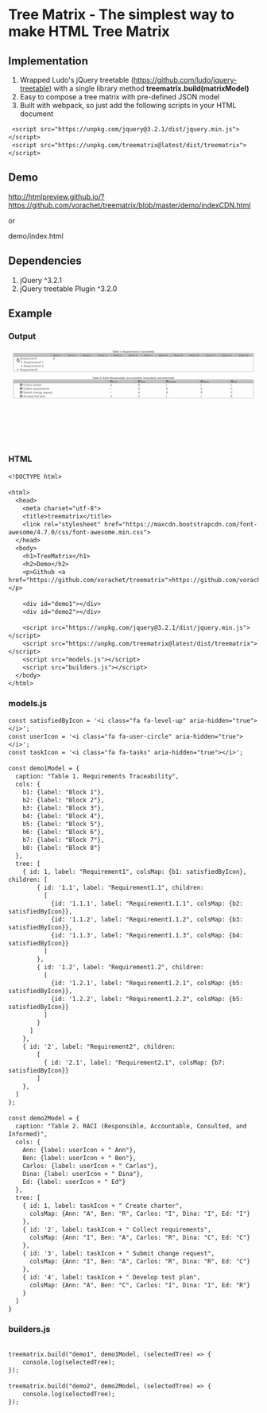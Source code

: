 # Tree Matrix - The simplest way to make HTML Tree Matrix

## Implementation

 1. Wrapped Ludo's jQuery treetable (https://github.com/ludo/jquery-treetable) with a single library method __treematrix.build(matrixModel)__
 2. Easy to compose a tree matrix with pre-defined JSON model
 3. Built with webpack, so just add the following scripts in your HTML document

```
 <script src="https://unpkg.com/jquery@3.2.1/dist/jquery.min.js"></script>
 <script src="https://unpkg.com/treematrix@latest/dist/treematrix"></script>
```

## Demo

http://htmlpreview.github.io/?https://github.com/vorachet/treematrix/blob/master/demo/indexCDN.html

or 

demo/index.html

## Dependencies

 1. jQuery ^3.2.1
 2. jQuery treetable Plugin ^3.2.0

## Example

### Output

![Logo](https://github.com/vorachet/treematrix/raw/master/demo.gif)

### HTML

```
<!DOCTYPE html>

<html>
  <head>
    <meta charset="utf-8">
    <title>treematrix</title>
    <link rel="stylesheet" href="https://maxcdn.bootstrapcdn.com/font-awesome/4.7.0/css/font-awesome.min.css">
  </head>
  <body>
    <h1>TreeMatrix</h1>
    <h2>Demo</h2>
    <p>Github <a href="https://github.com/vorachet/treematrix">https://github.com/vorachet/treematrix</a></p>
    
    <div id="demo1"></div>
    <div id="demo2"></div>
    
    <script src="https://unpkg.com/jquery@3.2.1/dist/jquery.min.js"></script>
    <script src="https://unpkg.com/treematrix@latest/dist/treematrix"></script>
    <script src="models.js"></script>
    <script src="builders.js"></script>
  </body>
</html>

```

### models.js

```
const satisfiedByIcon = '<i class="fa fa-level-up" aria-hidden="true"></i>';
const userIcon = '<i class="fa fa-user-circle" aria-hidden="true"></i>';
const taskIcon = '<i class="fa fa-tasks" aria-hidden="true"></i>';

const demo1Model = {
  caption: "Table 1. Requirements Traceability",
  cols: {
    b1: {label: "Block 1"},
    b2: {label: "Block 2"},
    b3: {label: "Block 3"},
    b4: {label: "Block 4"},
    b5: {label: "Block 5"},
    b6: {label: "Block 6"},
    b7: {label: "Block 7"},
    b8: {label: "Block 8"}
  },
  tree: [
    { id: 1, label: "Requirement1", colsMap: {b1: satisfiedByIcon}, children: [
        { id: '1.1', label: "Requirement1.1", children: 
          [
            {id: '1.1.1', label: "Requirement1.1.1", colsMap: {b2: satisfiedByIcon}},
            {id: '1.1.2', label: "Requirement1.1.2", colsMap: {b3: satisfiedByIcon}},
            {id: '1.1.3', label: "Requirement1.1.3", colsMap: {b4: satisfiedByIcon}}
          ]
        },
        { id: '1.2', label: "Requirement1.2", children:
          [
            {id: '1.2.1', label: "Requirement1.2.1", colsMap: {b5: satisfiedByIcon}},
            {id: '1.2.2', label: "Requirement1.2.2", colsMap: {b5: satisfiedByIcon}}
          ]
        }
      ]
    },
    { id: '2', label: "Requirement2", children: 
        [
          { id: '2.1', label: "Requirement2.1", colsMap: {b7: satisfiedByIcon}}
        ]
    },
  ]
};

const demo2Model = {
  caption: "Table 2. RACI (Responsible, Accountable, Consulted, and Informed)",
  cols: {
    Ann: {label: userIcon + " Ann"},
    Ben: {label: userIcon + " Ben"},
    Carlos: {label: userIcon + " Carlos"},
    Dina: {label: userIcon + " Dina"},
    Ed: {label: userIcon + " Ed"}
  },
  tree: [
    { id: 1, label: taskIcon + " Create charter",
      colsMap: {Ann: "A", Ben: "R", Carlos: "I", Dina: "I", Ed: "I"}
    },
    { id: '2', label: taskIcon + " Collect requirements",
      colsMap: {Ann: "I", Ben: "A", Carlos: "R", Dina: "C", Ed: "C"}
    },
    { id: '3', label: taskIcon + " Submit change request",
      colsMap: {Ann: "I", Ben: "A", Carlos: "R", Dina: "R", Ed: "C"}
    },
    { id: '4', label: taskIcon + " Develop test plan",
      colsMap: {Ann: "A", Ben: "C", Carlos: "I", Dina: "I", Ed: "R"}
    }
  ]
}

```

### builders.js

```

treematrix.build("demo1", demo1Model, (selectedTree) => {
	console.log(selectedTree);
});

treematrix.build("demo2", demo2Model, (selectedTree) => {
	console.log(selectedTree);
});

```
